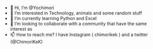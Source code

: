 - 👋 Hi, I’m @Yochimori
- 👀 I’m interested in Technology, animals and some random stuff 
- 🌱 I’m currently learning Python and Excel
- 💞️ I’m looking to collaborate with a community that have the same interest as 
- 📫 How to reach me? I have Instagram ( chimorikek ) and a twitter (@ChimoriKeK)


